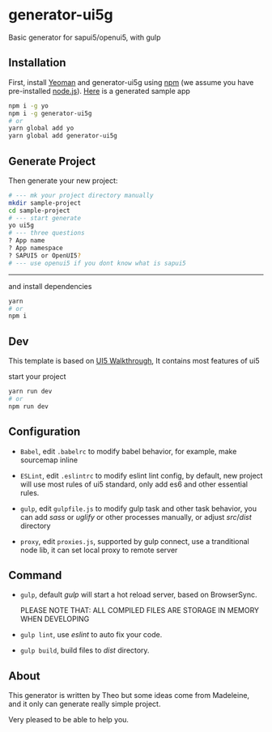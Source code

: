 # generator-ui5g 

Basic generator for sapui5/openui5, with gulp

## Installation

First, install [Yeoman](http://yeoman.io) and generator-ui5g using [npm](https://www.npmjs.com/) (we assume you have pre-installed [node.js](https://nodejs.org/)). [Here](https://github.com/Soontao/ui5g-generate-proj) is a generated sample app

```bash
npm i -g yo
npm i -g generator-ui5g
# or
yarn global add yo
yarn global add generator-ui5g
```

## Generate Project

Then generate your new project:

```bash
# --- mk your project directory manually
mkdir sample-project
cd sample-project
# --- start generate
yo ui5g
# --- three questions
? App name 
? App namespace 
? SAPUI5 or OpenUI5?
# --- use openui5 if you dont know what is sapui5
```

****

and install dependencies

```bash
yarn
# or
npm i
```

## Dev

This template is based on [UI5 Walkthrough](https://sapui5.hana.ondemand.com/test-resources/sap/m/demokit/tutorial/walkthrough/37/webapp/test/mockServer.html?sap-ui-theme=sap_belize), It contains most features of ui5

start your project

```bash
yarn run dev
# or
npm run dev
```

## Configuration

* ```Babel```, edit ```.babelrc``` to modify babel behavior, for example, make sourcemap inline

* ```ESLint```, edit ```.eslintrc``` to modify eslint lint config, by default, new project will use most rules of ui5 standard, only add es6 and other essential rules.

* ```gulp```, edit ```gulpfile.js``` to modify gulp task and other task behavior, you can add *sass* or *uglify* or other processes manually, or adjust *src*/*dist* directory

* ```proxy```, edit ```proxies.js```, supported by gulp connect, use a tranditional node lib, it can set local proxy to remote server

## Command

* ```gulp```, default *gulp* will start a hot reload server, based on BrowserSync. 
  
  PLEASE NOTE THAT: ALL COMPILED FILES ARE STORAGE IN MEMORY WHEN DEVELOPING
  
* ```gulp lint```, use *eslint* to auto fix your code.
* ```gulp build```, build files to *dist* directory.

## About

This generator is written by Theo but some ideas come from Madeleine, and it only can generate really simple project.

Very pleased to be able to help you.
